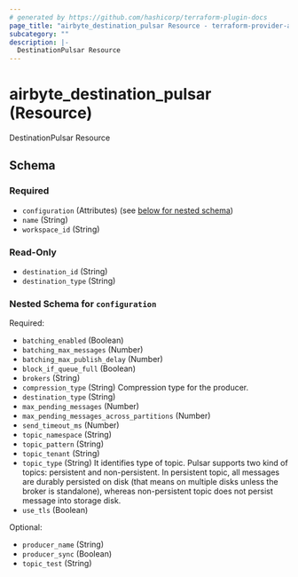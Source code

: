 ```yaml
---
# generated by https://github.com/hashicorp/terraform-plugin-docs
page_title: "airbyte_destination_pulsar Resource - terraform-provider-airbyte-new"
subcategory: ""
description: |-
  DestinationPulsar Resource
---
```


# airbyte_destination_pulsar (Resource)

DestinationPulsar Resource



<!-- schema generated by tfplugindocs -->
## Schema

### Required

- `configuration` (Attributes) (see [below for nested schema](#nestedatt--configuration))
- `name` (String)
- `workspace_id` (String)

### Read-Only

- `destination_id` (String)
- `destination_type` (String)

<a id="nestedatt--configuration"></a>
### Nested Schema for `configuration`

Required:

- `batching_enabled` (Boolean)
- `batching_max_messages` (Number)
- `batching_max_publish_delay` (Number)
- `block_if_queue_full` (Boolean)
- `brokers` (String)
- `compression_type` (String) Compression type for the producer.
- `destination_type` (String)
- `max_pending_messages` (Number)
- `max_pending_messages_across_partitions` (Number)
- `send_timeout_ms` (Number)
- `topic_namespace` (String)
- `topic_pattern` (String)
- `topic_tenant` (String)
- `topic_type` (String) It identifies type of topic. Pulsar supports two kind of topics: persistent and non-persistent. In persistent topic, all messages are durably persisted on disk (that means on multiple disks unless the broker is standalone), whereas non-persistent topic does not persist message into storage disk.
- `use_tls` (Boolean)

Optional:

- `producer_name` (String)
- `producer_sync` (Boolean)
- `topic_test` (String)


